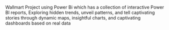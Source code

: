Wallmart Project using Power Bi which has a collection of interactive Power BI reports, Exploring hidden trends, unveil patterns, and tell captivating stories through dynamic maps, insightful charts, and captivating dashboards based on real data
